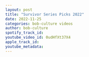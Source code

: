 ```yaml
---
layout: post
title: "Survivor Series Picks 2022"
date: 2022-11-25
categories: bob-culture videos
author: bob-culture
spotify_track_id: 
youtube_video_id: 0udHfXt37X4
apple_track_id: 
youtube_metadata: 
---
```


